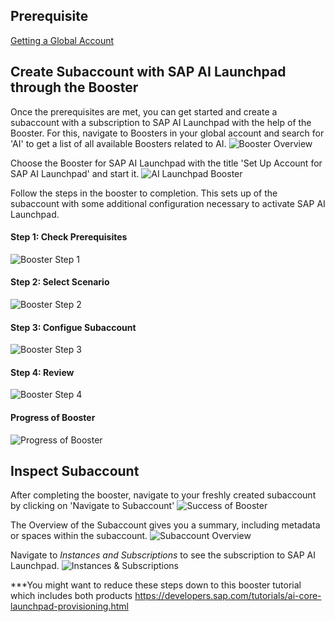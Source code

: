 ## Prerequisite

[Getting a Global Account](https://help.sap.com/docs/BTP/65de2977205c403bbc107264b8eccf4b/d61c2819034b48e68145c45c36acba6e.html)

## Create Subaccount with SAP AI Launchpad through the Booster

Once the prerequisites are met, you can get started and create a subaccount with a subscription to SAP AI Launchpad with the help of the Booster. For this, navigate to Boosters in your global account and search for 'AI' to get a list of all available Boosters related to AI.
![Booster Overview](resources/booster/booster_ai_overview.png)

Choose the Booster for SAP AI Launchpad with the title 'Set Up Account for SAP AI Launchpad' and start it.
![AI Launchpad Booster](resources/booster/booster_ai_launchpad.png)

Follow the steps in the booster to completion. This sets up of the subaccount with some additional configuration necessary to activate SAP AI Launchpad.

#### Step 1: Check Prerequisites

![Booster Step 1](resources/booster/booster_step1.png)

#### Step 2: Select Scenario

![Booster Step 2](resources/booster/booster_step2.png)

#### Step 3: Configue Subaccount

![Booster Step 3](resources/booster/booster_step3.png)

#### Step 4: Review

![Booster Step 4](resources/booster/booster_step4.png)

#### Progress of Booster

![Progress of Booster](resources/booster/booster_progress.png)

## Inspect Subaccount

After completing the booster, navigate to your freshly created subaccount by clicking on 'Navigate to Subaccount'
![Success of Booster](resources/booster/booster_success.png)

The Overview of the Subaccount gives you a summary, including metadata or spaces within the subaccount.
![Subaccount Overview](resources/booster/subaccount_overview.png)

Navigate to _Instances and Subscriptions_ to see the subscription to SAP AI Launchpad.
![Instances & Subscriptions](resources/booster/instances_overview.png)

\*\*\*You might want to reduce these steps down to this booster tutorial which includes both products https://developers.sap.com/tutorials/ai-core-launchpad-provisioning.html
